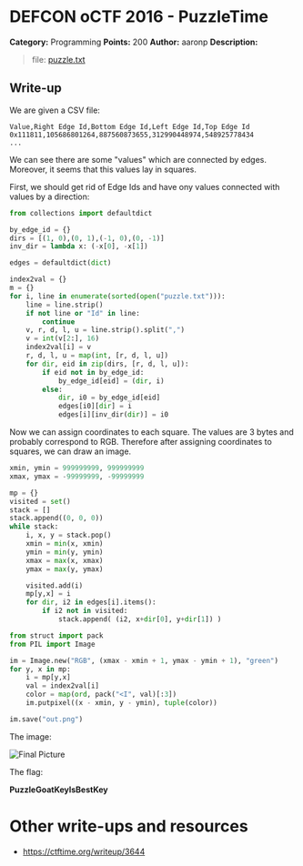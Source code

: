 # DEFCON oCTF 2016 - PuzzleTime

**Category:** Programming
**Points:** 200
**Author:** aaronp
**Description:**

> file: [puzzle.txt](puzzle.gz)

## Write-up

We are given a CSV file:

```
Value,Right Edge Id,Bottom Edge Id,Left Edge Id,Top Edge Id
0x111811,105686801264,887560873655,312990448974,548925778434
...
```

We can see there are some "values" which are connected by edges. Moreover, it seems that this values lay in squares.

First, we should get rid of Edge Ids and have ony values connected with values by a direction:

```python
from collections import defaultdict

by_edge_id = {}
dirs = [(1, 0),(0, 1),(-1, 0),(0, -1)]
inv_dir = lambda x: (-x[0], -x[1])

edges = defaultdict(dict)

index2val = {}
m = {}
for i, line in enumerate(sorted(open("puzzle.txt"))):
    line = line.strip()
    if not line or "Id" in line:
        continue
    v, r, d, l, u = line.strip().split(",")
    v = int(v[2:], 16)
    index2val[i] = v
    r, d, l, u = map(int, [r, d, l, u])
    for dir, eid in zip(dirs, [r, d, l, u]):
        if eid not in by_edge_id:
            by_edge_id[eid] = (dir, i)
        else:
            dir, i0 = by_edge_id[eid]
            edges[i0][dir] = i
            edges[i][inv_dir(dir)] = i0
```

Now we can assign coordinates to each square. The values are 3 bytes and probably correspond to RGB. Therefore after assigning coordinates to squares, we can draw an image.

```python
xmin, ymin = 999999999, 999999999
xmax, ymax = -99999999, -99999999

mp = {}
visited = set()
stack = []
stack.append((0, 0, 0))
while stack:
    i, x, y = stack.pop()
    xmin = min(x, xmin)
    ymin = min(y, ymin)
    xmax = max(x, xmax)
    ymax = max(y, ymax)

    visited.add(i)
    mp[y,x] = i
    for dir, i2 in edges[i].items():
        if i2 not in visited:
            stack.append( (i2, x+dir[0], y+dir[1]) )

from struct import pack
from PIL import Image

im = Image.new("RGB", (xmax - xmin + 1, ymax - ymin + 1), "green")
for y, x in mp:
    i = mp[y,x]
    val = index2val[i]
    color = map(ord, pack("<I", val)[:3])
    im.putpixel((x - xmin, y - ymin), tuple(color))

im.save("out.png")
```

The image:

![Final Picture](https://img.vos.uz/7h6yhvcg.png)

The flag:

**PuzzleGoatKeyIsBestKey**

# Other write-ups and resources

* https://ctftime.org/writeup/3644
